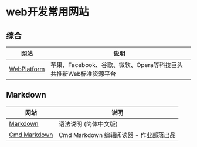 # web开发常用网站

## 综合

| 网站 | 说明 |
| ------ |------|
| [WebPlatform](http://www.webplatform.org/) | 苹果、Facebook、谷歌、微软、Opera等科技巨头共推新Web标准资源平台 |

## Markdown

| 网站 | 说明 |
| ------ |------|
| [Markdown](http://wowubuntu.com/markdown/) | 语法说明 (简体中文版) |
| [Cmd Markdown](https://www.zybuluo.com/mdeditor) | Cmd Markdown 编辑阅读器 - 作业部落出品 |
